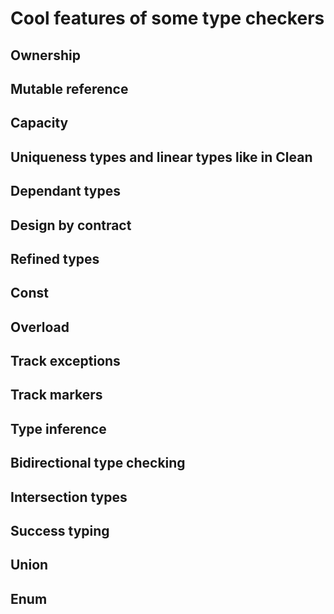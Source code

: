 # Cool features of some type checkers

## Ownership

## Mutable reference

## Capacity

## Uniqueness types and linear types like in Clean

## Dependant types

## Design by contract

## Refined types

## Const

## Overload

## Track exceptions

## Track markers

## Type inference

## Bidirectional type checking

## Intersection types

## Success typing

## Union

## Enum
